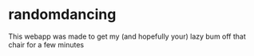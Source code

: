randomdancing
=============
This webapp was made to get my (and hopefully your) lazy bum off that chair for a few minutes
